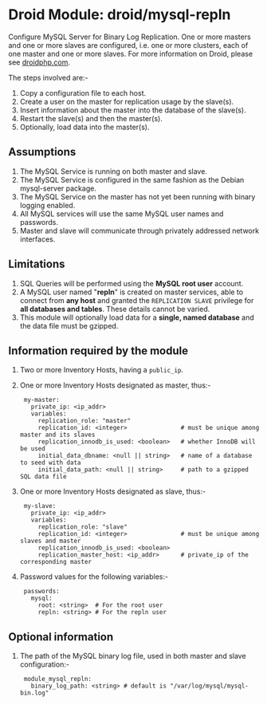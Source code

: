# Droid Module: droid/mysql-repln

Configure MySQL Server for Binary Log Replication. One or more masters and one
or more slaves are configured, i.e. one or more clusters, each of one master
and one or more slaves. For more information on Droid, please see
[droidphp.com](http://droidphp.com).

The steps involved are:-

1. Copy a configuration file to each host.
2. Create a user on the master for replication usage by the slave(s).
3. Insert information about the master into the database of the slave(s).
4. Restart the slave(s) and then the master(s).
5. Optionally, load data into the master(s).


## Assumptions

1. The MySQL Service is running on both master and slave.
2. The MySQL Service is configured in the same fashion as the Debian
   mysql-server package.
3. The MySQL Service on the master has not yet been running with binary
   logging enabled.
4. All MySQL services will use the same MySQL user names and passwords.
5. Master and slave will communicate through privately addressed network
   interfaces.


## Limitations

1. SQL Queries will be performed using the **MySQL root user** account.
2. A MySQL user named "**repln**" is created on master services, able to
   connect from **any host** and granted the `REPLICATION SLAVE` privilege for
   **all databases and tables**. These details cannot be varied.
3. This module will optionally load data for a **single, named database** and
   the data file must be gzipped.


## Information required by the module

1. Two or more Inventory Hosts, having a `public_ip`.
2. One or more Inventory Hosts designated as master, thus:-

        my-master:
          private_ip: <ip_addr>
          variables:
            replication_role: "master"
            replication_id: <integer>               # must be unique among master and its slaves
            replication_innodb_is_used: <boolean>   # whether InnoDB will be used
            initial_data_dbname: <null || string>   # name of a database to seed with data
            initial_data_path: <null || string>     # path to a gzipped SQL data file

3. One or more Inventory Hosts designated as slave, thus:-

        my-slave:
          private_ip: <ip_addr>
          variables:
            replication_role: "slave"
            replication_id: <integer>               # must be unique among slaves and master
            replication_innodb_is_used: <boolean>
            replication_master_host: <ip_addr>      # private_ip of the corresponding master

4. Password values for the following variables:-

        passwords:
          mysql:
            root: <string>  # For the root user
            repln: <string> # For the repln user


## Optional information

1. The path of the MySQL binary log file, used in both master and slave
   configuration:-

        module_mysql_repln:
          binary_log_path: <string> # default is "/var/log/mysql/mysql-bin.log"
